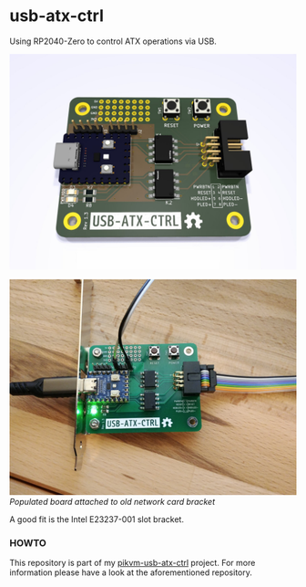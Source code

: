 # usb-atx-ctrl
Using RP2040-Zero to control ATX operations via USB.

![PCB rendering](/usb-atx-ctrl.jpg)

![Pupulated PCB](/usb-atx-ctrl-picture1.jpg)
*Populated board attached to old network card bracket*

A good fit is the Intel E23237-001 slot bracket.

### HOWTO

This repository is part of my [pikvm-usb-atx-ctrl](https://github.com/zappanaut/pikvm-usb-atx-ctrl) project. For more information please have a look at the aforementioned repository.
